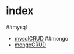 # index
##mysql
* <a href="https://github.com/HuaYangFu/database/tree/mysqlCRUD">mysqlCRUD</a>
##mongo
* <a href="https://github.com/HuaYangFu/database/tree/mongoCRUD">mongoCRUD</a>
